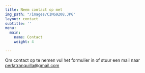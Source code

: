 ```yaml
---
title: Neem contact op met
img_path: "/images/CIMG9208.JPG"
layout: contact
subtitle: ''
menu:
  main:
    name: Contact
    weight: 4

---
```

Om contact op te nemen vul het formulier in of stuur een mail naar perlatranquilla@gmail.com 